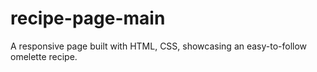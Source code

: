 # recipe-page-main
A responsive page built with HTML, CSS, showcasing an easy-to-follow omelette recipe.
